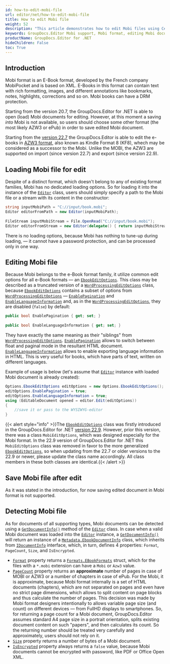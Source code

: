 ```yaml
---
id: how-to-edit-mobi-file
url: editor/net/how-to-edit-mobi-file
title: How to edit Mobi file
weight: 52
description: "This article demonstrates how to edit Mobi files using C# programming language."
keywords: GroupDocs.Editor Mobi support, Mobi format, editing Mobi documents
productName: GroupDocs.Editor for .NET
hideChildren: False
toc: True
---
```

## Introduction

Mobi format is an E-Book format, developed by the French company MobiPocket and is based on XML. E-Books in this format can contain text with rich formatting, images, and different annotations like bookmarks, notes, highlights, corrections and so on. Mobi books can have a DRM protection.

Starting from the version 20.7, the GroupDocs.Editor for .NET is able to open (load) Mobi documents for editing. However, at this moment a saving _into_ Mobi is not available, so users should choose some other format (the most likely AZW3 or ePub) in order to save edited Mobi document.

Starting from the [version 22.7](https://docs.groupdocs.com/editor/net/groupdocs-editor-for-net-22-7-release-notes/) the GroupDocs.Editor is able to edit the e-books in [AZW3 format](https://docs.fileformat.com/ebook/azw3/), also known as Kindle Format 8 (KF8), whech may be considered as a successor to the Mobi. Unlike the MOBI, the AZW3 are supported on import (since version 22.7) and export (since version 22.9).

## Loading Mobi file for edit

Despite of a distinct format, which doesn't belong to any of existing format families, Mobi has no dedicated loading options. So for loading it into the instance of the [`Editor`](https://apireference.groupdocs.com/net/editor/groupdocs.editor/editor) class, users should simply specify a path to the Mobi file or a stream with its content in the constructor:

```csharp
string inputMobiPath = "C://input/book.mobi";
Editor editorFromPath = new Editor(inputMobiPath);
  
FileStream inputMobiStream = File.OpenRead("C://input/book.mobi");
Editor editorFromStream = new Editor(delegate() { return inputMobiStream; });
```

There is no loading options, because Mobi has nothing to tune-up during loading, — it cannot have a password protection, and can be processed only in one way.

## Editing Mobi file

Because Mobi belongs to the e-Book format family, it utilize common edit options for all e-Book formats — an [`EbookEditOptions`](https://apireference.groupdocs.com/editor/net/groupdocs.editor.options/ebookeditoptions). This class may be described as a truncated version of a [`WordProcessingEditOptions`](https://apireference.groupdocs.com/net/editor/groupdocs.editor.options/wordprocessingeditoptions) class, because [`EbookEditOptions`](https://apireference.groupdocs.com/editor/net/groupdocs.editor.options/ebookeditoptions) contains a subset of options from [`WordProcessingEditOptions`](https://apireference.groupdocs.com/net/editor/groupdocs.editor.options/wordprocessingeditoptions) — [`EnablePagination`](https://apireference.groupdocs.com/editor/net/groupdocs.editor.options/ebookeditoptions/properties/enablepagination) and [`EnableLanguageInformation`](https://apireference.groupdocs.com/editor/net/groupdocs.editor.options/ebookeditoptions/properties/enablelanguageinformation) and, as in the [`WordProcessingEditOptions`](https://apireference.groupdocs.com/net/editor/groupdocs.editor.options/wordprocessingeditoptions), they are disabled (`false`) by default:

```csharp
public bool EnablePagination { get; set; }
  
public bool EnableLanguageInformation { get; set; }
```

They have exactly the same meaning as their "siblings" from [`WordProcessingEditOptions`](https://apireference.groupdocs.com/net/editor/groupdocs.editor.options/wordprocessingeditoptions). [`EnablePagination`](https://apireference.groupdocs.com/editor/net/groupdocs.editor.options/ebookeditoptions/properties/enablepagination) allows to switch between float and paginal mode in the resultant HTML document. [`EnableLanguageInformation`](https://apireference.groupdocs.com/editor/net/groupdocs.editor.options/ebookeditoptions/properties/enablelanguageinformation) allows to enable exporting language information in HTML. This is very useful for books, which have parts of text, written on different languages.

Example of usage is below (let's assume that [`Editor`](https://apireference.groupdocs.com/net/editor/groupdocs.editor/editor) instance with loaded Mobi document is already created):

```csharp
Options.EbookEditOptions editOptions = new Options.EbookEditOptions();
editOptions.EnablePagination = true;
editOptions.EnableLanguageInformation = true;
using (EditableDocument opened = editor.Edit(editOptions))
{
    //save it or pass to the WYSIWYG-editor
}
```

{{< alert style="info" >}}The [`EbookEditOptions`](https://apireference.groupdocs.com/editor/net/groupdocs.editor.options/ebookeditoptions) class was firstly introduced in the GroupDocs.Editor for .NET [version 22.9](https://docs.groupdocs.com/editor/net/groupdocs-editor-for-net-22-9-release-notes/). However, prior this version, there was a class `MobiEditOptions`, which was designed especially for the Mobi format. In the 22.9 version of GroupDocs.Editor for .NET this `MobiEditOptions` class was removed in favor to the more generalized [`EbookEditOptions`](https://apireference.groupdocs.com/editor/net/groupdocs.editor.options/ebookeditoptions), so when updating from the 22.7 or older versions to the 22.9 or newer, please update the class name accordingly. All class members in these both classes are identical.{{< /alert >}}

## Save Mobi file after edit

As it was stated in the introduction, for now saving edited document in Mobi format is not supported.

## Detecting Mobi file

As for documents of all supporting types, Mobi documents can be detected using a [`GetDocumentInfo()`](https://apireference.groupdocs.com/net/editor/groupdocs.editor/editor/methods/getdocumentinfo) method of the [`Editor`](https://apireference.groupdocs.com/net/editor/groupdocs.editor/editor) class. In case when a valid Mobi document was loaded into the [`Editor`](https://apireference.groupdocs.com/net/editor/groupdocs.editor/editor) instance, a [`GetDocumentInfo()`](https://apireference.groupdocs.com/net/editor/groupdocs.editor/editor/methods/getdocumentinfo) will return an instance of a [`Metadata.EbookDocumentInfo`](https://apireference.groupdocs.com/editor/net/groupdocs.editor.metadata/ebookdocumentinfo) class, which inherits from [`IDocumentInfo`](https://apireference.groupdocs.com/net/editor/groupdocs.editor.metadata/idocumentinfo) interface, which, in turn, defines 4 properties: `Format`, `PageCount`, `Size`, and `IsEncrypted`.

- [`Format`](https://apireference.groupdocs.com/editor/net/groupdocs.editor.metadata/ebookdocumentinfo/properties/format) property returns a [`Formats.EBookFormats`](https://apireference.groupdocs.com/editor/net/groupdocs.editor.formats/ebookformats) struct, which for the files with a `*.mobi` extension can have a `Mobi` or `Azw3` value.
- [`PageCount`](https://apireference.groupdocs.com/editor/net/groupdocs.editor.metadata/ebookdocumentinfo/properties/pagecount) property returns an **approximate** number of pages in case of MOBI or AZW3 or a number of chapters in case of ePub. For the Mobi, it is approximate, because Mobi format internally is a set of HTML documents (chapters), which are not separated on pages and even have no strict page dimensions, which allows to split content on page blocks and thus calculate the number of pages. This decision was made by Mobi format designers intentionally to allows variable page size (and count) on different devices — from FullHD displays to smartphones. So, for returning a page count for a Mobi document, GroupDocs.Editor assumes standard A4 page size in a portrait orientation, splits existing document content on such "papers", and then calculates its count. So the returning number should be treated very carefully and approximately, users should not rely on it.
- [`Size`](https://apireference.groupdocs.com/editor/net/groupdocs.editor.metadata/ebookdocumentinfo/properties/size) property returns a number of bytes of a Mobi document.
- [`IsEncrypted`](https://apireference.groupdocs.com/editor/net/groupdocs.editor.metadata/ebookdocumentinfo/properties/isencrypted) property always returns a `false` value, because Mobi documents cannot be encrypted with password, like PDF or Office Open XML.
